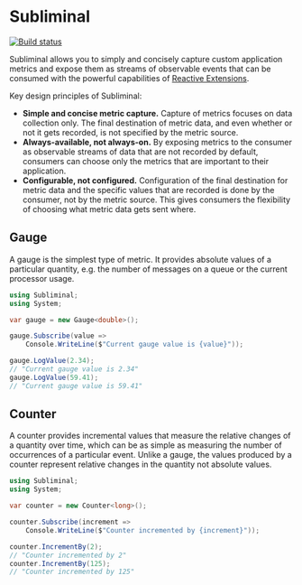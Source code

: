 # Subliminal

[![Build status](https://ci.appveyor.com/api/projects/status/cj2r5qjt5b88u1y2/branch/master?svg=true)](https://ci.appveyor.com/project/rob-earwaker/subliminal/branch/master)

Subliminal allows you to simply and concisely capture custom application metrics and expose them as streams of observable events that can be consumed with the powerful capabilities of [Reactive Extensions](https://github.com/dotnet/reactive).

Key design principles of Subliminal:

- **Simple and concise metric capture.** Capture of metrics focuses on data collection only. The final destination of metric data, and even whether or not it gets recorded, is not specified by the metric source.
- **Always-available, not always-on.** By exposing metrics to the consumer as observable streams of data that are not recorded by default, consumers can choose only the metrics that are important to their application.
- **Configurable, not configured.** Configuration of the final destination for metric data and the specific values that are recorded is done by the consumer, not by the metric source. This gives consumers the flexibility of choosing what metric data gets sent where.

## Gauge

A gauge is the simplest type of metric. It provides absolute values of a particular quantity, e.g. the number of messages on a queue or the current processor usage.

```csharp
using Subliminal;
using System;

var gauge = new Gauge<double>();

gauge.Subscribe(value =>
    Console.WriteLine($"Current gauge value is {value}"));

gauge.LogValue(2.34);
// "Current gauge value is 2.34"
gauge.LogValue(59.41);
// "Current gauge value is 59.41"
```

## Counter

A counter provides incremental values that measure the relative changes of a quantity over time, which can be as simple as measuring the number of occurrences of a particular event. Unlike a gauge, the values produced by a counter represent relative changes in the quantity not absolute values.

```csharp
using Subliminal;
using System;

var counter = new Counter<long>();

counter.Subscribe(increment =>
    Console.WriteLine($"Counter incremented by {increment}"));

counter.IncrementBy(2);
// "Counter incremented by 2"
counter.IncrementBy(125);
// "Counter incremented by 125"
```
